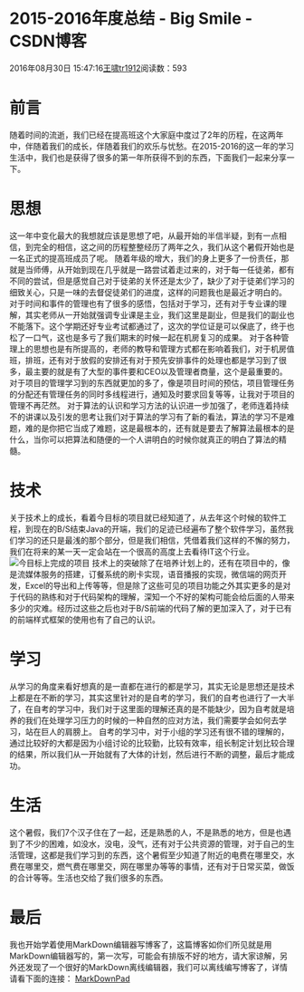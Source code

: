 # 2015-2016年度总结 - Big Smile - CSDN博客
2016年08月30日 15:47:16[王啸tr1912](https://me.csdn.net/tr1912)阅读数：593
# 前言
随着时间的流逝，我们已经在提高班这个大家庭中度过了2年的历程，在这两年中，伴随着我们的成长，伴随着我们的欢乐与忧愁。在2015-2016的这一年的学习生活中，我们也是获得了很多的第一年所获得不到的东西，下面我们一起来分享一下。
# 思想
这一年中变化最大的我想就应该是思想了吧，从最开始的半信半疑，到有一点相信，到完全的相信，这之间的历程整整经历了两年之久，我们从这个暑假开始也是一名正式的提高班成员了呢。
随着年级的增大，我们的身上更多了一份责任，那就是当师傅，从开始到现在几乎就是一路尝试着走过来的，对于每一任徒弟，都有不同的尝试，但是感觉自己对于徒弟的关怀还是太少了，缺少了对于徒弟们学习的细致关心，只是一味的去督促徒弟们的进度，这样的问题我也是最近才明白的。
对于时间和事件的管理也有了很多的感悟，包括对于学习，还有对于专业课的理解，其实老师从一开始就强调专业课是主业，我们这里是副业，但是我们的副业也不能落下。这个学期还好专业考试都通过了，这次的学位证是可以保底了，终于也松了一口气，这也是多亏了我们期末的时候一起在机房复习的成果。
对于各种管理上的思想也是有所提高的，老师的教导和管理方式都在影响着我们，对于机房值班，排班，还有对于放假的安排还有对于预先安排事件的处理也都是学习到了很多，最主要的就是有了大型的事件要和CEO以及管理者商量，这个是最重要的。
对于项目的管理学习到的东西就更加的多了，像是项目时间的预估，项目管理任务的分配还有管理任务的同时多线程进行，通知及时要求回复等等，让我对于项目的管理不再茫然。
对于算法的认识和学习方法的认识进一步加强了，老师连着持续不的讲课以及引发的思考让我们对于算法的学习有了新的看法，算法的学习不是难题，难的是你把它当成了难题，这是最根本的，还有就是要去了解算法最根本的是什么，当你可以把算法和随便的一个人讲明白的时候你就真正的明白了算法的精髓。
# 技术
关于技术上的成长，看着今目标的项目就已经知道了，从去年这个时候的软件工程，到现在的B/S结束Java的开端，我们的足迹已经遍布了整个软件学习，虽然我们学习的还只是最浅的那个部分，但是我们相信，凭借着我们这样的不懈的努力，我们在将来的某一天一定会站在一个很高的高度上去看待IT这个行业。 
![今目标上完成的项目](https://img-blog.csdn.net/20160830152452556)
技术上的突破除了在培养计划上的，还有在项目中的，像是流媒体服务的搭建，订餐系统的刷卡实现，语音播报的实现，微信端的网页开发，Excel的导出和上传等等，但是除了这些可见的项目功能之外其实更多的是对于代码的熟练和对于代码架构的理解，深知一个不好的架构可能会给后面的人带来多少的灾难。经历过这些之后也对于B/S前端的代码了解的更加深入了，对于已有的前端样式框架的使用也有了自己的认识。
# 学习
从学习的角度来看好想真的是一直都在进行的都是学习，其实无论是思想还是技术上都是在不断的学习，其实这里针对的是自考的学习，我们的自考也进行了一大半了，在自考的学习中，我们对于这里面的理解还真的是不能缺少，因为自考就是培养的我们在处理学习压力的时候的一种自然的应对方法，我们需要学会如何去学习，站在巨人的肩膀上。
自考的学习中，对于小组的学习还有很不错的理解的，通过比较好的大都是因为小组讨论的比较勤，比较有效率，组长制定计划比较合理的结果，所以我们从一开始就有了大体的计划，然后进行不断的调整，最后才能成功。
# 生活
这个暑假，我们7个汉子住在了一起，还是熟悉的人，不是熟悉的地方，但是也遇到了不少的困难，如没水，没电，没气，还有对于公共资源的管理，对于自己的生活管理，这都是我们学习到的东西，这个暑假至少知道了附近的电费在哪里交，水费在哪里交，燃气费在哪里交，网在哪里办等等的事情，还有对于日常买菜，做饭的合计等等。生活也交给了我们很多的东西。
# 最后
我也开始学着使用MarkDown编辑器写博客了，这篇博客如你们所见就是用MarkDown编辑器写的，第一次写，可能会有排版不好的地方，请大家谅解，另外还发现了一个很好的MarkDown离线编辑器，我们可以离线编写博客了，详情请看下面的连接： 
[MarkDownPad](http://download.csdn.net/detail/tr1912/9616843)
